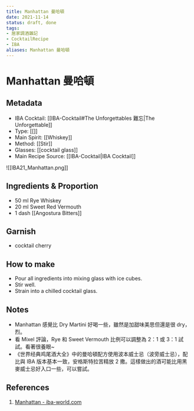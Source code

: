 ```yaml
---
title: Manhattan 曼哈頓
date: 2021-11-14
status: draft, done
tags:
- 居家調酒雜記
- CocktailRecipe
- IBA
aliases: Manhattan 曼哈頓
---
```

# Manhattan 曼哈頓

## Metadata
- IBA Cocktail: [[IBA-Cocktail#The Unforgettables 難忘|The Unforgettable]]
- Type: [[]]
- Main Spirit: [[Whiskey]]
- Method: [[Stir]]
- Glasses: [[cocktail glass]]
- Main Recipe Source: [[IBA-Cocktail|IBA Cocktail]]

![[IBA21_Manhattan.png]]

## Ingredients & Proportion
- 50 ml Rye Whiskey
- 20 ml Sweet Red Vermouth
- 1 dash [[Angostura Bitters]]

## Garnish
- cocktail cherry

## How to make
- Pour all ingredients into mixing glass with ice cubes.
- Stir well.
- Strain into a chilled cocktail glass.

## Notes
- Manhattan 感覺比 Dry Martini 好喝一些，雖然是加甜味美思但還是很 dry，烈。
- 看 Mixel 評論，Rye 和 Sweet Vermouth 比例可以調整為 2：1 或 3：1 試試。看著很養眼~
- 《世界经典鸡尾酒大全》中的曼哈頓配方使用波本威士忌（波旁威士忌），配比與 IBA 版本基本一致，安格斯特拉苦精放 2 撒。這樣做出的酒可能比用黑麥威士忌好入口一些，可以嘗試。

## References
1.  [Manhattan - iba-world.com](https://iba-world.com/manhattan/)
